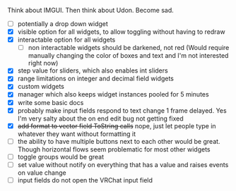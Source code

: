 
Think about IMGUI. Then think about Udon. Become sad.

- [ ] potentially a drop down widget
- [x] visible option for all widgets, to allow toggling without having to redraw
- [x] interactable option for all widgets
  - [ ] non interactable widgets should be darkened, not red (Would require manually changing the color of boxes and text and I'm not interested right now)
- [x] step value for sliders, which also enables int sliders
- [x] range limitations on integer and decimal field widgets
- [x] custom widgets
- [x] manager which also keeps widget instances pooled for 5 minutes
- [x] write some basic docs
- [x] probably make input fields respond to text change 1 frame delayed. Yes I'm very salty about the on end edit bug not getting fixed
- [x] ~~add format to vector field ToString calls~~ nope, just let people type in whatever they want without formatting it
- [ ] the ability to have multiple buttons next to each other would be great. Though horizontal flows seem problematic for most other widgets
- [ ] toggle groups would be great
- [ ] set value without notify on everything that has a value and raises events on value change
- [ ] input fields do not open the VRChat input field

